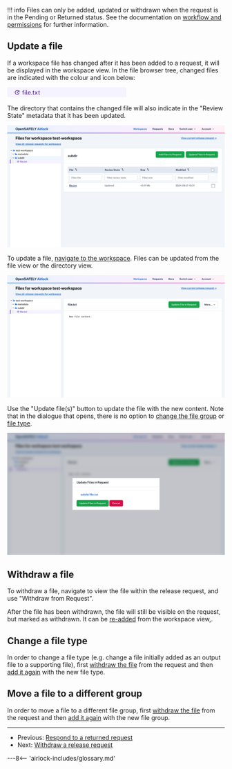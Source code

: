 !!! info
    Files can only be added, updated or withdrawn when the request is in the Pending or Returned
    status. See the documentation on [workflow and permissions](../explanation/workflow-and-permissions.md)
    for further information.

## Update a file

If a workspace file has changed after it has been added to a request, it will
be displayed in the workspace view. In the file browser tree, changed files are
indicated with the colour and icon below:

![Change file icon](../screenshots/changed_tree_file.png)

The directory that contains the changed file will also indicate in the "Review State"
metadata that it has been updated.

![Changed file directory view](../screenshots/multiselect_update.png)

To update a file, [navigate to the workspace](view-workspace-files.md).
Files can be updated from the file view or the directory view.

![Changed file view](../screenshots/file_update.png)


Use the "Update file(s)" button to update the file with the new content. Note that
in the dialogue that opens, there is no option to
[change the file group](#move-a-file-to-a-different-group) or [file type](#change-a-file-type).

![File update dialogue](../screenshots/file_update_modal.png)


## Withdraw a file

To withdraw a file, navigate to view the file within the release request,
and use "Withdraw from Request".

After the file has been withdrawn, the file will still be visible on the request, but marked
as withdrawn. It can be [re-added](create-and-submit-a-release-request.md#adding-files)
from the workspace view,.

## Change a file type

In order to change a file type (e.g. change a file initially added as an output file to a
supporting file), first [withdraw the file](#withdraw-a-file) from the request and then
[add it again](create-and-submit-a-release-request.md#adding-files) with the new file type.

## Move a file to a different group

In order to move a file to a different file group, first [withdraw the file](#withdraw-a-file)
from the request and then [add it again](create-and-submit-a-release-request.md#adding-files)
with the new file group.


---

* Previous: [Respond to a returned request](respond-to-returned-request.md)
* Next: [Withdraw a release request](withdraw-request.md)

---8<-- 'airlock-includes/glossary.md'
